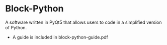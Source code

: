 # Block-Python

A software written in PyQt5 that allows users to code in a simplified version of Python.


- A guide is included in block-python-guide.pdf
